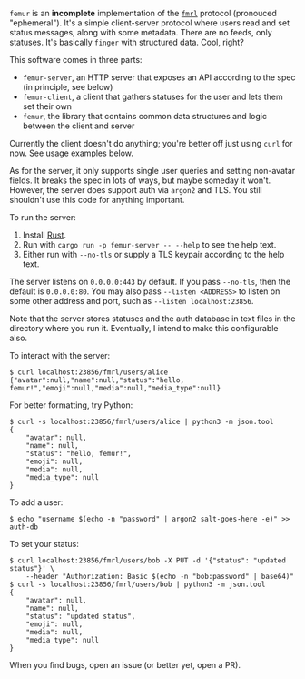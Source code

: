 `femur` is an **incomplete** implementation of the [`fmrl`][fmrl] protocol
(pronouced "ephemeral"). It's a simple client-server protocol where users read
and set status messages, along with some metadata. There are no feeds, only
statuses. It's basically `finger` with structured data. Cool, right?

This software comes in three parts:

 - `femur-server`, an HTTP server that exposes an API according to the spec (in
    principle, see below)
 - `femur-client`, a client that gathers statuses for the user and lets them set
    their own
 - `femur`, the library that contains common data structures and logic between
    the client and server

Currently the client doesn't do anything; you're better off just using `curl`
for now. See usage examples below.

As for the server, it only supports single user queries and setting non-avatar
fields. It breaks the spec in lots of ways, but maybe someday it won't. However,
the server does support auth via `argon2` and TLS. You still shouldn't use this
code for anything important.

To run the server:

 1) Install [Rust](https://rustup.rs/).
 2) Run with `cargo run -p femur-server -- --help` to see the help text.
 3) Either run with `--no-tls` or supply a TLS keypair according to the help
    text.

The server listens on `0.0.0.0:443` by default. If you pass `--no-tls`, then the
default is `0.0.0.0:80`. You may also pass `--listen <ADDRESS>` to listen on
some other address and port, such as `--listen localhost:23856`.

Note that the server stores statuses and the auth database in text files in the
directory where you run it. Eventually, I intend to make this configurable also.

To interact with the server:

```
$ curl localhost:23856/fmrl/users/alice
{"avatar":null,"name":null,"status":"hello, femur!","emoji":null,"media":null,"media_type":null}
```

For better formatting, try Python:

```
$ curl -s localhost:23856/fmrl/users/alice | python3 -m json.tool
{
    "avatar": null,
    "name": null,
    "status": "hello, femur!",
    "emoji": null,
    "media": null,
    "media_type": null
}
```

To add a user:

```
$ echo "username $(echo -n "password" | argon2 salt-goes-here -e)" >> auth-db
```

To set your status:

```
$ curl localhost:23856/fmrl/users/bob -X PUT -d '{"status": "updated status"}' \
    --header "Authorization: Basic $(echo -n "bob:password" | base64)"
$ curl -s localhost:23856/fmrl/users/bob | python3 -m json.tool
{
    "avatar": null,
    "name": null,
    "status": "updated status",
    "emoji": null,
    "media": null,
    "media_type": null
}
```

When you find bugs, open an issue (or better yet, open a PR).

[fmrl]: https://github.com/makeworld-the-better-one/fmrl
